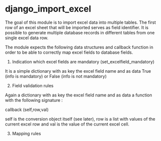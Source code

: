 django_import_excel
===================

The goal of this module is to import excel data into multiple tables.  The first row of an excel sheet that will be
imported serves as field identifier.  It is possible to generate multiple database records in different tables from one single
excel data row.

The module expects the following data structures and callback function in order to be able to correctly map excel fields
to database fields.

1. Indication which excel fields are mandatory (set_excelfield_mandatory)

It is a simple dictionary with as key the excel field name and as data True (info is mandatory) or False (info is not mandatory)

2. Field validation rules

Again a dictionary with as key the excel field name and as data a function with the following signature :

callback (self,row,val)

self is the conversion object itself (see later), row is a list with values of the current excel row and val is the value of the
current excel cell.

3. Mapping rules
